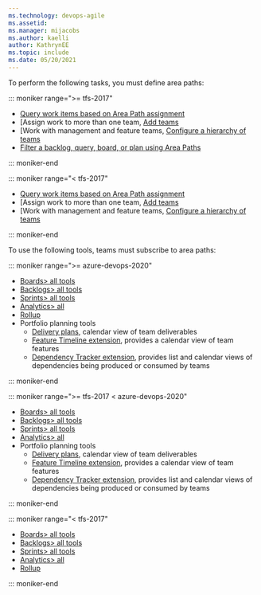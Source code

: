 ```yaml
---
ms.technology: devops-agile
ms.assetid: 
ms.manager: mijacobs
ms.author: kaelli
author: KathrynEE
ms.topic: include
ms.date: 05/20/2021
---
```



To perform the following tasks, you must define area paths: 

::: moniker range=">= tfs-2017"

- [Query work items based on Area Path assignment](/azure/devops/boards/queries/query-by-area-iteration-path)
- [Assign work to more than one team, [Add teams](/azure/devops/organizations/settings/add-teams) 
- [Work with management and feature teams, [Configure a hierarchy of teams](/azure/devops/boards/plans/configure-hierarchical-teams)
- [Filter a backlog, query, board, or plan using Area Paths](/azure/devops/boards/backlogs/filter-backlogs-boards-plans)
 
::: moniker-end

::: moniker range="< tfs-2017"

- [Query work items based on Area Path assignment](/azure/devops/boards/queries/query-by-area-iteration-path)
- [Assign work to more than one team, [Add teams](/azure/devops/organizations/settings/add-teams) 
- [Work with management and feature teams, [Configure a hierarchy of teams](/azure/devops/boards/plans/configure-hierarchical-teams)

::: moniker-end

To use the following tools, teams must subscribe to area paths: 

::: moniker range=">= azure-devops-2020"

- [Boards> all tools](/azure/devops/boards/kanban-overview)  
- [Backlogs> all tools](/azure/devops/backlogs/backlogs-overview)  
- [Sprints> all tools](/azure/devops/sprints/scrum-overview)  
- [Analytics> all](/azure/devops/report/dashboards/overview#in-context-reports-work-tracking)
- [Rollup](/azure/devops/configure-customize#rollup)  
- Portfolio planning tools   
	- [Delivery plans](plans/review-team-plans.md), calendar view of team deliverables
	- [Feature Timeline extension](/azure/devops/boards/extensions/feature-timeline), provides a calendar view of team features 
	- [Dependency Tracker extension](/azure/devops/boards/extensions/dependency-tracker), provides list and calendar views of dependencies being produced or consumed by teams  

::: moniker-end

::: moniker range=">= tfs-2017 < azure-devops-2020"

- [Boards> all tools](/azure/devops/boards/kanban-overview)  
- [Backlogs> all tools](/azure/devops/backlogs/backlogs-overview)  
- [Sprints> all tools](/azure/devops/sprints/scrum-overview)  
- [Analytics> all](/azure/devops/report/dashboards/overview#in-context-reports-work-tracking)
- Portfolio planning tools   
	- [Delivery plans](plans/review-team-plans.md), calendar view of team deliverables
	- [Feature Timeline extension](/azure/devops/boards/extensions/feature-timeline), provides a calendar view of team features 
	- [Dependency Tracker extension](/azure/devops/boards/extensions/dependency-tracker), provides list and calendar views of dependencies being produced or consumed by teams  

::: moniker-end

::: moniker range="< tfs-2017"

- [Boards> all tools](/azure/devops/boards/kanban-overview)  
- [Backlogs> all tools](/azure/devops/backlogs/backlogs-overview)  
- [Sprints> all tools](/azure/devops/sprints/scrum-overview)  
- [Analytics> all](/azure/devops/report/dashboards/overview#in-context-reports-work-tracking)
- [Rollup](/azure/devops/configure-customize#rollup)  

::: moniker-end
